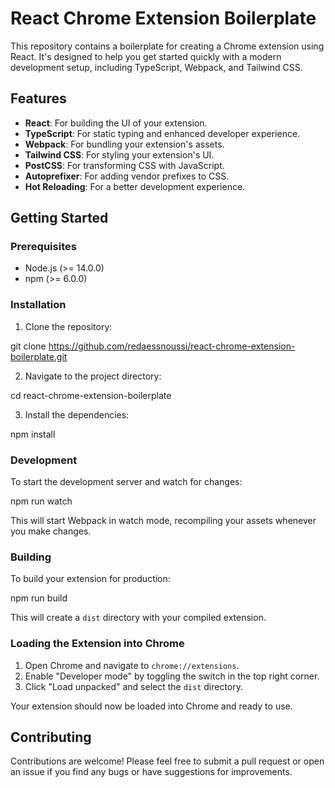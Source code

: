 # React Chrome Extension Boilerplate

This repository contains a boilerplate for creating a Chrome extension using React. It's designed to help you get started quickly with a modern development setup, including TypeScript, Webpack, and Tailwind CSS.

## Features

- **React**: For building the UI of your extension.
- **TypeScript**: For static typing and enhanced developer experience.
- **Webpack**: For bundling your extension's assets.
- **Tailwind CSS**: For styling your extension's UI.
- **PostCSS**: For transforming CSS with JavaScript.
- **Autoprefixer**: For adding vendor prefixes to CSS.
- **Hot Reloading**: For a better development experience.

## Getting Started

### Prerequisites

- Node.js (>= 14.0.0)
- npm (>= 6.0.0)

### Installation

1. Clone the repository:

git clone https://github.com/redaessnoussi/react-chrome-extension-boilerplate.git

2. Navigate to the project directory:

cd react-chrome-extension-boilerplate

3. Install the dependencies:

npm install

### Development

To start the development server and watch for changes:

npm run watch

This will start Webpack in watch mode, recompiling your assets whenever you make changes.

### Building

To build your extension for production:

npm run build

This will create a `dist` directory with your compiled extension.

### Loading the Extension into Chrome

1. Open Chrome and navigate to `chrome://extensions`.
2. Enable "Developer mode" by toggling the switch in the top right corner.
3. Click "Load unpacked" and select the `dist` directory.

Your extension should now be loaded into Chrome and ready to use.

## Contributing

Contributions are welcome! Please feel free to submit a pull request or open an issue if you find any bugs or have suggestions for improvements.

